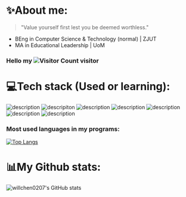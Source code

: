 # ✨About me:
> "Value yourself first lest you be deemed worthless."
 - BEng in Computer Science & Technology (normal) | ZJUT
 - MA in Educational Leadership | UoM
### Hello my  ![Visitor Count](https://profile-counter.glitch.me/willchen0207/count.svg)  visitor
# 💻Tech stack (Used or learning):
![description](https://img.shields.io/badge/HTML5-E34F26?style=for-the-badge&logo=html5&logoColor=white)
![descripiton](https://img.shields.io/badge/CSS3-1572B6?style=for-the-badge&logo=css3&logoColor=white)
![description](https://img.shields.io/badge/JavaScript-F7DF1E?style=for-the-badge&logo=javascript&logoColor=black)
![description](https://img.shields.io/badge/Java-ED8B00?style=for-the-badge&logo=java&logoColor=white)
![description](https://img.shields.io/badge/MySQL-00000F?style=for-the-badge&logo=mysql&logoColor=white)
![description](https://img.shields.io/badge/Vue.js-35495E?style=for-the-badge&logo=vue.js&logoColor=4FC08D)
![description](https://img.shields.io/badge/Spring-6DB33F?style=for-the-badge&logo=spring&logoColor=white)
### Most used languages in my programs:
[![Top Langs](https://github-readme-stats.vercel.app/api/top-langs/?username=willchen0207)](https://github.com/willchen0207/github-readme-stats)
# 📊My Github stats:
![willchen0207's GitHub stats](https://github-readme-stats.vercel.app/api?username=willchen0207&show_icons=true&theme=tokyonight)
